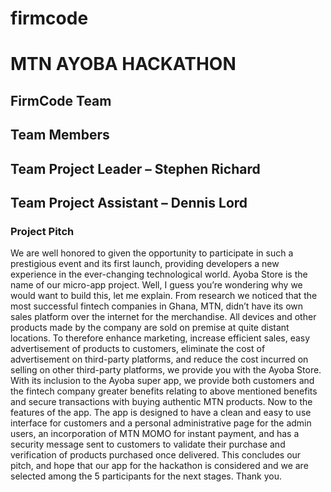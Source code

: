 # firmcode

# MTN AYOBA HACKATHON
## FirmCode Team
## Team Members
## Team Project Leader – Stephen Richard
## Team Project Assistant – Dennis Lord

### Project Pitch
We are well honored to given the opportunity to participate in such a prestigious event and its first launch, providing developers a new experience in the ever-changing technological world.
Ayoba Store is the name of our micro-app project. 
Well, I guess you’re wondering why we would want to build this, let me explain. From research we noticed that the most successful fintech companies in Ghana, MTN, didn’t have its own sales platform over the internet for the merchandise. All devices and other products made by the company are sold on premise at quite distant locations.
To therefore enhance marketing, increase efficient sales, easy advertisement of products to customers, eliminate the cost of advertisement on third-party platforms, and reduce the cost incurred on selling on other third-party platforms, we provide you with the Ayoba Store.
With its inclusion to the Ayoba super app, we provide both customers and the fintech company greater benefits relating to above mentioned benefits and secure transactions with buying authentic MTN products.
Now to the features of the app. The app is designed to have a clean and easy to use interface for customers and a personal administrative page for the admin users, an incorporation of MTN MOMO for instant payment, and has a security message sent to customers to validate their purchase and verification of products purchased once delivered.
This concludes our pitch, and hope that our app for the hackathon is considered and we are selected among the 5 participants for the next stages. Thank you.
